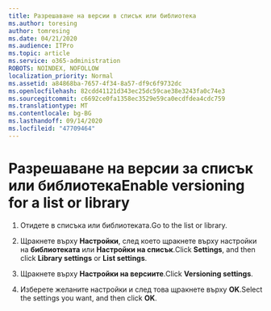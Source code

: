 ```yaml
---
title: Разрешаване на версии в списък или библиотека
ms.author: toresing
author: tomresing
ms.date: 04/21/2020
ms.audience: ITPro
ms.topic: article
ms.service: o365-administration
ROBOTS: NOINDEX, NOFOLLOW
localization_priority: Normal
ms.assetid: a84868ba-7657-4f34-8a57-df9c6f9732dc
ms.openlocfilehash: 82cdd41121d343ec25dc59cae38e3243fa0c74e3
ms.sourcegitcommit: c6692ce0fa1358ec3529e59ca0ecdfdea4cdc759
ms.translationtype: MT
ms.contentlocale: bg-BG
ms.lasthandoff: 09/14/2020
ms.locfileid: "47709464"
---
```

# <a name="enable-versioning-for-a-list-or-library"></a><span data-ttu-id="56a8b-102">Разрешаване на версии за списък или библиотека</span><span class="sxs-lookup"><span data-stu-id="56a8b-102">Enable versioning for a list or library</span></span>

1. <span data-ttu-id="56a8b-103">Отидете в списъка или библиотеката.</span><span class="sxs-lookup"><span data-stu-id="56a8b-103">Go to the list or library.</span></span>
    
2. <span data-ttu-id="56a8b-104">Щракнете върху **Настройки**, след което щракнете върху настройки на **библиотеката** или **Настройки на списък**.</span><span class="sxs-lookup"><span data-stu-id="56a8b-104">Click **Settings**, and then click **Library settings** or **List settings**.</span></span>
    
3. <span data-ttu-id="56a8b-105">Щракнете върху **Настройки на версиите**.</span><span class="sxs-lookup"><span data-stu-id="56a8b-105">Click **Versioning settings**.</span></span>
    
4. <span data-ttu-id="56a8b-106">Изберете желаните настройки и след това щракнете върху **OK**.</span><span class="sxs-lookup"><span data-stu-id="56a8b-106">Select the settings you want, and then click **OK**.</span></span>
    

